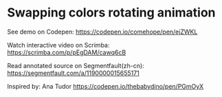 # Swapping colors rotating animation

See demo on Codepen: https://codepen.io/comehope/pen/ejZWKL

Watch interactive video on Scrimba: https://scrimba.com/p/pEgDAM/cawq6cB

Read annotated source on Segmentfault(zh-cn): https://segmentfault.com/a/1190000015655171

Inspired by: Ana Tudor https://codepen.io/thebabydino/pen/PGmOyX
